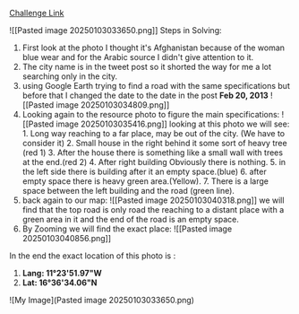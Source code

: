 [Challenge Link](https://gralhix.com/list-of-osint-exercises/osint-exercise-001/)


![[Pasted image 20250103033650.png]]
Steps in Solving:
1. First look at the photo I thought it's Afghanistan because of the woman blue wear and for the Arabic source I didn't give attention to it.
2. The city name is in the tweet post so it shorted the way for me a lot searching only in the city.
3. using Google Earth trying to find a road with the same specifications but before that I changed the date to the date in the post **Feb 20, 2013** ![[Pasted image 20250103034809.png]]
4. Looking again to the resource photo to figure the main specifications:
   ![[Pasted image 20250103035416.png]]
   looking at this photo we will see: 
	   1. Long way reaching to a far place, may be out of the city. (We have to consider it)
	   2. Small house in the right behind it some sort of heavy tree (red 1)
	   3. After the house there is something like a small wall with trees at the end.(red 2)
	   4. After right building Obviously there is nothing.
	   5. in the left side there is building after it an empty space.(blue)
	   6. after empty space there is heavy green area.(Yellow).
	   7. There is a large space between the left building and the road (green line).
5. back again to our map: ![[Pasted image 20250103040318.png]]
	we will find that the top road is only road the reaching to a distant place with a green area in it and the end of the road is an empty space. 
6. By Zooming we will find the exact place:
   ![[Pasted image 20250103040856.png]]

In the end the exact location of this photo is :
1. **Lang:  11°23'51.97"W** 
2. **Lat:  16°36'34.06"N**


![My Image](Pasted image 20250103033650.png)
